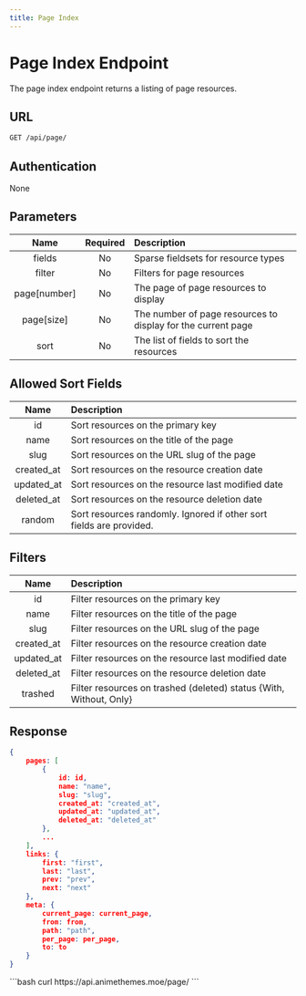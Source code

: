 ```yaml
---
title: Page Index
---
```


<Block>

# Page Index Endpoint

The page index endpoint returns a listing of page resources.

## URL

```sh
GET /api/page/
```

## Authentication

None

## Parameters

| Name         | Required | Description                                                                  |
| :----------: | :------: | :--------------------------------------------------------------------------- |
| fields       | No       | Sparse fieldsets for resource types                                          |
| filter       | No       | Filters for page resources                                                   |
| page[number] | No       | The page of page resources to display                                        |
| page[size]   | No       | The number of page resources to display for the current page                 |
| sort         | No       | The list of fields to sort the resources                                     |

## Allowed Sort Fields

|    Name    | Description                                                         |
| :--------: | :------------------------------------------------------------------ |
| id         | Sort resources on the primary key                                   |
| name       | Sort resources on the title of the page                             |
| slug       | Sort resources on the URL slug of the page                          |
| created_at | Sort resources on the resource creation date                        |
| updated_at | Sort resources on the resource last modified date                   |
| deleted_at | Sort resources on the resource deletion date                        |
| random     | Sort resources randomly. Ignored if other sort fields are provided. |

## Filters

|    Name    | Description                                                        |
| :--------: | :----------------------------------------------------------------- |
| id         | Filter resources on the primary key                                |
| name       | Filter resources on the title of the page                          |
| slug       | Filter resources on the URL slug of the page                       |
| created_at | Filter resources on the resource creation date                     |
| updated_at | Filter resources on the resource last modified date                |
| deleted_at | Filter resources on the resource deletion date                     |
| trashed    | Filter resources on trashed (deleted) status {With, Without, Only} |

## Response

```json
{
    pages: [
        {
            id: id,
            name: "name",
            slug: "slug",
            created_at: "created_at",
            updated_at: "updated_at",
            deleted_at: "deleted_at"
        },
        ...
    ],
    links: {
        first: "first",
        last: "last",
        prev: "prev",
        next: "next"
    },
    meta: {
        current_page: current_page,
        from: from,
        path: "path",
        per_page: per_page,
        to: to
    }
}
```

<Example>

<CURL>
```bash
curl https://api.animethemes.moe/page/
```
</CURL>

</Example>

</Block>